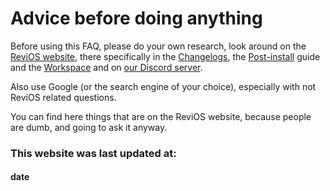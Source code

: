 # Advice before doing anything

Before using this FAQ, please do your own research, look around on the [ReviOS website](https://www.revi.cc/), there specifically in the [Changelogs](https://www.revi.cc/revios/download/changelog), the [Post-install](https://www.revi.cc/revios/post-install) guide and the [Workspace](https://www.revi.cc/revios/workspace) and on [our Discord server](https://discord.gg/962y4pU).

Also use Google (or the search engine of your choice), especially with not ReviOS related questions.

You can find here things that are on the ReviOS website, because people are dumb, and going to ask it anyway.

### This website was last updated at: 
#### date

<script>
    document.getElementsByClassName("md-sidebar--secondary")[0].remove();
    fetch('https://api.github.com/repos/dkovacs24/ReviOS_faq/commits/gh-pages').then(response =>{
        return response.json();
    }).then(data =>{
        //console.log(data["commit"]["author"]["date"]);
        document.getElementById("date").innerHTML = new Date(data["commit"]["author"]["date"]).toUTCString();
    })
</script>
